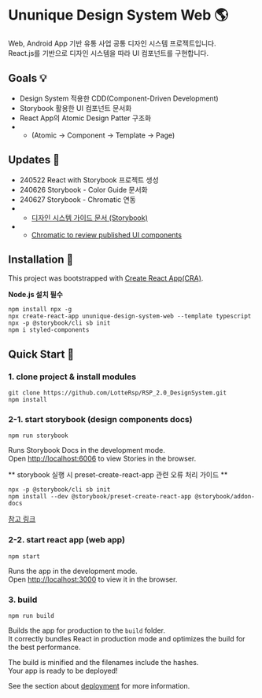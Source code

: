 # Ununique Design System Web 🌎

Web, Android App 기반 유통 사업 공통 디자인 시스템 프로젝트입니다.<br/>
React.js를 기반으로 디자인 시스템을 따라 UI 컴포넌트를 구현합니다.

## Goals 💡

- Design System 적용한 CDD(Component-Driven Development)
- Storybook 활용한 UI 컴포넌트 문서화
- React App의 Atomic Design Patter 구조화
- - (Atomic -> Component -> Template -> Page)

## Updates 📝

- 240522 React with Storybook 프로젝트 생성
- 240626 Storybook - Color Guide 문서화
- 240627 Storybook - Chromatic 연동
- - [디자인 시스템 가이드 문서 (Storybook)](https://667cc5b39b0826f0a57d0da5-ubsrekksct.chromatic.com/)
- - [Chromatic to review published UI components](https://www.chromatic.com/builds?appId=667cc5b39b0826f0a57d0da5)

## Installation 🚀

This project was bootstrapped with [Create React App(CRA)](https://github.com/facebook/create-react-app).

**Node.js 설치 필수**

```
npm install npx -g
npx create-react-app ununique-design-system-web --template typescript
npx -p @storybook/cli sb init
npm i styled-components
```

## Quick Start 🚀

### 1. clone project & install modules

```
git clone https://github.com/LotteRsp/RSP_2.0_DesignSystem.git
npm install
```

### 2-1. start storybook (design components docs)

```
npm run storybook
```

Runs Storybook Docs in the development mode.\
Open [http://localhost:6006](http://localhost:6006) to view Stories in the browser.

** storybook 실행 시 preset-create-react-app 관련 오류 처리 가이드 **

```
npx -p @storybook/cli sb init
npm install --dev @storybook/preset-create-react-app @storybook/addon-docs
```

[참고 링크](https://velog.io/@velopert/storybook-tips-and-tutorial-conclusion)

### 2-2. start react app (web app)

```
npm start
```

Runs the app in the development mode.\
Open [http://localhost:3000](http://localhost:3000) to view it in the browser.

### 3. build

```
npm run build
```

Builds the app for production to the `build` folder.\
It correctly bundles React in production mode and optimizes the build for the best performance.

The build is minified and the filenames include the hashes.\
Your app is ready to be deployed!

See the section about [deployment](https://facebook.github.io/create-react-app/docs/deployment) for more information.
